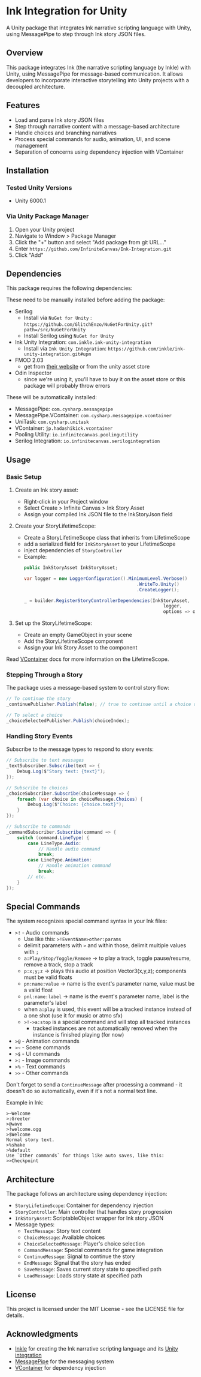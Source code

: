 # Ink Integration for Unity

A Unity package that integrates Ink narrative scripting language with Unity, using MessagePipe to step through Ink story JSON files.

## Overview

This package integrates Ink (the narrative scripting language by Inkle) with Unity, using MessagePipe for message-based communication. It allows developers to
incorporate interactive storytelling into Unity projects with a decoupled architecture.

## Features

- Load and parse Ink story JSON files
- Step through narrative content with a message-based architecture
- Handle choices and branching narratives
- Process special commands for audio, animation, UI, and scene management
- Separation of concerns using dependency injection with VContainer

## Installation

### Tested Unity Versions

- Unity 6000.1

### Via Unity Package Manager

1. Open your Unity project
2. Navigate to Window > Package Manager
3. Click the "+" button and select "Add package from git URL..."
4. Enter `https://github.com/InfiniteCanvas/Ink-Integration.git`
5. Click "Add"

## Dependencies

This package requires the following dependencies:

These need to be manually installed before adding the package:

- Serilog
    - Install via `NuGet for Unity` : `https://github.com/GlitchEnzo/NuGetForUnity.git?path=/src/NuGetForUnity`
    - Install Serilog using `NuGet for Unity`
- Ink Unity Integration: `com.inkle.ink-unity-integration`
    - Install via `Ink Unity Integration`: `https://github.com/inkle/ink-unity-integration.git#upm`
- FMOD 2.03
    - get from [their website](https://www.fmod.com/download#fmodforunity) or from the unity asset store
- Odin Inspector
    - since we're using it, you'll have to buy it on the asset store or this package will probably throw errors

These will be automatically installed:

- MessagePipe: `com.cysharp.messagepipe`
- MessagePipe.VContainer: `com.cysharp.messagepipe.vcontainer`
- UniTask: `com.cysharp.unitask`
- VContainer: `jp.hadashikick.vcontainer`
- Pooling Utility: `io.infinitecanvas.poolingutility`
- Serilog Integration: `io.infinitecanvas.serilogintegration`

## Usage

### Basic Setup

1. Create an Ink story asset:
    - Right-click in your Project window
    - Select Create > Infinite Canvas > Ink Story Asset
    - Assign your compiled Ink JSON file to the InkStoryJson field

2. Create your StoryLifetimeScope:
    - Create a StoryLifetimeScope class that inherits from LifetimeScope
    - add a serialized field for `InkStoryAsset` to your LifetimeScope
    - inject dependencies of `StoryController`
    - Example:
        ```csharp
      public InkStoryAsset InkStoryAsset;
      
        var logger = new LoggerConfiguration().MinimumLevel.Verbose()
			                                      .WriteTo.Unity()
			                                      .CreateLogger();

		_ = builder.RegisterStoryControllerDependencies(InkStoryAsset,
			                                                logger,
			                                                options => options.HandlingSubscribeDisposedPolicy = HandlingSubscribeDisposedPolicy.Ignore);
        ```

3. Set up the StoryLifetimeScope:
    - Create an empty GameObject in your scene
    - Add the StoryLifetimeScope component
    - Assign your Ink Story Asset to the component

Read [VContainer](https://github.com/hadashiA/VContainer) docs for more information on the LifetimeScope.

### Stepping Through a Story

The package uses a message-based system to control story flow:

```csharp
// To continue the story
_continuePublisher.Publish(false); // true to continue until a choice or command

// To select a choice
_choiceSelectedPublisher.Publish(choiceIndex);
```

### Handling Story Events

Subscribe to the message types to respond to story events:

```csharp
// Subscribe to text messages
_textSubscriber.Subscribe(text => {
    Debug.Log($"Story text: {text}");
});

// Subscribe to choices
_choiceSubscriber.Subscribe(choiceMessage => {
    foreach (var choice in choiceMessage.Choices) {
        Debug.Log($"Choice: {choice.text}");
    }
});

// Subscribe to commands
_commandSubscriber.Subscribe(command => {
    switch (command.LineType) {
        case LineType.Audio:
            // Handle audio command
            break;
        case LineType.Animation:
            // Handle animation command
            break;
        // etc.
    }
});
```

## Special Commands

The system recognizes special command syntax in your Ink files:

- `>!` - Audio commands
    - Use like this: `>!EventName>other:params`
    - delimit parameters with `>` and within those, delimit multiple values with `;`
    - `a:Play/Stop/Toggle/Remove` -> to play a track, toggle pause/resume, remove a track, stop a track
    - `p:x;y;z` -> plays this audio at position Vector3(x,y,z); components must be valid floats
    - `pn:name:value` -> name is the event's parameter name, value must be a valid float
    - `pnl:name:label` -> name is the event's parameter name, label is the parameter's label
    - when `a:play` is used, this event will be a tracked instance instead of a one shot (use it for music or atmo sfx)
    - `>!->a:stop` is a special command and will stop all tracked instances
        - tracked instances are not automatically removed when the instance is finished playing (for now)
- `>@` - Animation commands
- `>~` - Scene commands
- `>$` - UI commands
- `>:` - Image commands
- `>%` - Text commands
- `>>` - Other commands

Don't forget to send a `ContinueMessage` after processing a command - it doesn't do so automatically, even if it's not a normal text line.

Example in Ink:

```
>~Welcome
>:Greeter
>@wave
>!welcome.ogg
>$Welcome
Normal story text.
>%shake
>%default
Use `Other commands` for things like auto saves, like this:
>>Checkpoint
```

## Architecture

The package follows an architecture using dependency injection:

- `StoryLifetimeScope`: Container for dependency injection
- `StoryController`: Main controller that handles story progression
- `InkStoryAsset`: ScriptableObject wrapper for Ink story JSON
- Message types:
    - `TextMessage`: Story text content
    - `ChoiceMessage`: Available choices
    - `ChoiceSelectedMessage`: Player's choice selection
    - `CommandMessage`: Special commands for game integration
    - `ContinueMessage`: Signal to continue the story
    - `EndMessage`: Signal that the story has ended
    - `SaveMessage`: Saves current story state to specified path
    - `LoadMessage`: Loads story state at specified path

## License

This project is licensed under the MIT License - see the LICENSE file for details.

## Acknowledgments

- [Inkle](https://www.inklestudios.com/) for creating the Ink narrative scripting language and its [Unity integration](https://github.com/inkle/ink-unity-integration)
- [MessagePipe](https://github.com/Cysharp/MessagePipe) for the messaging system
- [VContainer](https://github.com/hadashiA/VContainer) for dependency injection